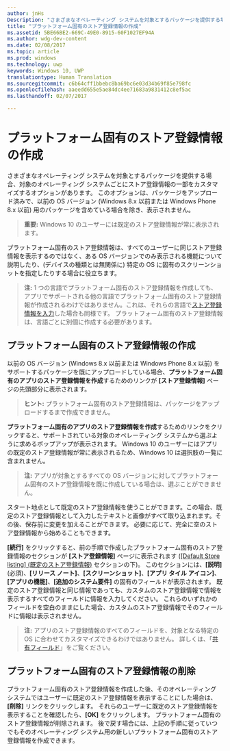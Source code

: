 ```yaml
---
author: jnHs
Description: "さまざまなオペレーティング システムを対象とするパッケージを提供する場合、対象のオペレーティング システムごとにストア登録情報の一部をカスタマイズするオプションがあります。"
title: "プラットフォーム固有のストア登録情報の作成"
ms.assetid: 5BE66BE2-669C-49E0-8915-60F1027EF94A
ms.author: wdg-dev-content
ms.date: 02/08/2017
ms.topic: article
ms.prod: windows
ms.technology: uwp
keywords: Windows 10, UWP
translationtype: Human Translation
ms.sourcegitcommit: c6b64cff1bbebc8ba69bc6e03d34b69f85e798fc
ms.openlocfilehash: aaeedd655e5ae84dc4ee71683a9831412c8ef5ac
ms.lasthandoff: 02/07/2017

---
```


# <a name="create-platform-specific-store-listings"></a>プラットフォーム固有のストア登録情報の作成


さまざまなオペレーティング システムを対象とするパッケージを提供する場合、対象のオペレーティング システムごとにストア登録情報の一部をカスタマイズするオプションがあります。 このオプションは、パッケージをアップロード済みで、以前の OS バージョン (Windows 8.x 以前または Windows Phone 8.x 以前) 用のパッケージを含めている場合を除き、表示されません。

> **重要:** Windows 10 のユーザーには既定のストア登録情報が常に表示されます。

プラットフォーム固有のストア登録情報は、すべてのユーザーに同じストア登録情報を表示するのではなく、ある OS バージョンでのみ表示される機能について説明したり、(デバイスの種類とは無関係に) 特定の OS に固有のスクリーンショットを指定したりする場合に役立ちます。

> **注:** 1 つの言語でプラットフォーム固有のストア登録情報を作成しても、アプリでサポートされる他の言語でプラットフォーム固有のストア登録情報が作成されるわけではありません。これは、それらの言語で[ストア登録情報を入力](create-app-store-listings.md)した場合も同様です。 プラットフォーム固有のストア登録情報は、言語ごとに別個に作成する必要があります。

## <a name="creating-a-platform-specific-store-listing"></a>プラットフォーム固有のストア登録情報の作成

以前の OS バージョン (Windows 8.x 以前または Windows Phone 8.x 以前) をサポートするパッケージを既にアップロードしている場合、**プラットフォーム固有のアプリのストア登録情報を作成**するためのリンクが **[ストア登録情報]** ページの先頭部分に表示されます。

> **ヒント:** プラットフォーム固有のストア登録情報は、パッケージをアップロードするまで作成できません。

**プラットフォーム固有のアプリのストア登録情報を作成**するためのリンクをクリックすると、サポートされている対象のオペレーティング システムから選ぶように求めるポップアップが表示されます。 Windows 10 のユーザーにはアプリの既定のストア登録情報が常に表示されるため、Windows 10 は選択肢の一覧に含まれません。

> **注:** アプリが対象とするすべての OS バージョンに対してプラットフォーム固有のストア登録情報を既に作成している場合は、選ぶことができません。

スタート地点として既定のストア登録情報を使うことができます。この場合、既定のストア登録情報として入力したテキストと画像がすべて取り込まれます。その後、保存前に変更を加えることができます。 必要に応じて、完全に空のストア登録情報から始めることもできます。

**[続行]** をクリックすると、前の手順で作成したプラットフォーム固有のストア登録情報のセクションが **[ストア登録情報]** ページに表示されます ([[Default Store listing] (既定のストア登録情報)](create-app-store-listings.md#default-store-listing-fields) セクションの下)。 このセクションには、**[説明]** (必須)、**[リリース ノート]**、**[スクリーンショット]**、**[アプリ タイル アイコン]**、**[アプリの機能]**、**[追加のシステム要件]** の固有のフィールドが表示されます。 既定のストア登録情報と同じ情報であっても、カスタムのストア登録情報で情報を表示するすべてのフィールドに情報を入力してください。 これらのいずれかのフィールドを空白のままにした場合、カスタムのストア登録情報でそのフィールドに情報は表示されません。

> **注:** アプリのストア登録情報のすべてのフィールドを、対象となる特定の OS に合わせてカスタマイズできるわけではありません。 詳しくは、「[共有フィールド](create-app-store-listings.md#shared-fields)」をご覧ください。

## <a name="removing-a-platform-specific-store-listing"></a>プラットフォーム固有のストア登録情報の削除

プラットフォーム固有のストア登録情報を作成した後、そのオペレーティング システムではユーザーに既定のストア登録情報を表示することにした場合は、**[削除]** リンクをクリックします。 それらのユーザーに既定のストア登録情報を表示することを確認したら、**[OK]** をクリックします。 プラットフォーム固有のストア登録情報が削除されます。 後で戻す場合には、上記の手順に従っていつでもそのオペレーティング システム用の新しいプラットフォーム固有のストア登録情報を作成できます。

 

 





